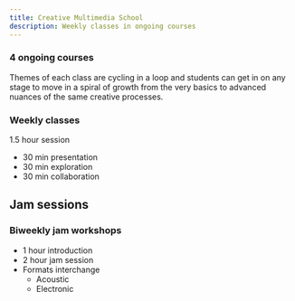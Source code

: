 ```yaml
---
title: Creative Multimedia School
description: Weekly classes in ongoing courses
---
```


<script setup>
import CoursesList from './CoursesList.vue'
</script>

### 4 ongoing courses

Themes of each class are cycling in a loop and students can get in on any stage to move in a spiral of growth from the very basics to advanced nuances of the same creative processes.

<CoursesList />

### Weekly classes

1.5 hour session

- 30 min presentation
- 30 min exploration
- 30 min collaboration

## Jam sessions

### Biweekly jam workshops

- 1 hour introduction
- 2 hour jam session
- Formats interchange
  - Acoustic
  - Electronic
